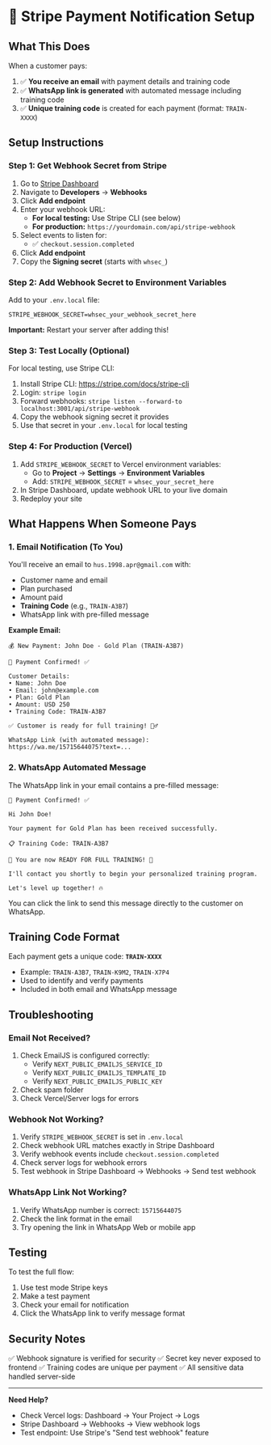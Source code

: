 # 📧 Stripe Payment Notification Setup

## What This Does

When a customer pays:
1. ✅ **You receive an email** with payment details and training code
2. ✅ **WhatsApp link is generated** with automated message including training code
3. ✅ **Unique training code** is created for each payment (format: `TRAIN-XXXX`)

## Setup Instructions

### Step 1: Get Webhook Secret from Stripe

1. Go to [Stripe Dashboard](https://dashboard.stripe.com)
2. Navigate to **Developers** → **Webhooks**
3. Click **Add endpoint**
4. Enter your webhook URL:
   - **For local testing:** Use Stripe CLI (see below)
   - **For production:** `https://yourdomain.com/api/stripe-webhook`
5. Select events to listen for:
   - ✅ `checkout.session.completed`
6. Click **Add endpoint**
7. Copy the **Signing secret** (starts with `whsec_`)

### Step 2: Add Webhook Secret to Environment Variables

Add to your `.env.local` file:

```env
STRIPE_WEBHOOK_SECRET=whsec_your_webhook_secret_here
```

**Important:** Restart your server after adding this!

### Step 3: Test Locally (Optional)

For local testing, use Stripe CLI:

1. Install Stripe CLI: https://stripe.com/docs/stripe-cli
2. Login: `stripe login`
3. Forward webhooks: `stripe listen --forward-to localhost:3001/api/stripe-webhook`
4. Copy the webhook signing secret it provides
5. Use that secret in your `.env.local` for local testing

### Step 4: For Production (Vercel)

1. Add `STRIPE_WEBHOOK_SECRET` to Vercel environment variables:
   - Go to **Project** → **Settings** → **Environment Variables**
   - Add: `STRIPE_WEBHOOK_SECRET` = `whsec_your_secret_here`
2. In Stripe Dashboard, update webhook URL to your live domain
3. Redeploy your site

## What Happens When Someone Pays

### 1. Email Notification (To You)

You'll receive an email to `hus.1998.apr@gmail.com` with:
- Customer name and email
- Plan purchased
- Amount paid
- **Training Code** (e.g., `TRAIN-A3B7`)
- WhatsApp link with pre-filled message

**Example Email:**
```
💰 New Payment: John Doe - Gold Plan (TRAIN-A3B7)

🎉 Payment Confirmed! ✅

Customer Details:
• Name: John Doe
• Email: john@example.com
• Plan: Gold Plan
• Amount: USD 250
• Training Code: TRAIN-A3B7

✅ Customer is ready for full training! 🏋️‍♂️

WhatsApp Link (with automated message):
https://wa.me/15715644075?text=...
```

### 2. WhatsApp Automated Message

The WhatsApp link in your email contains a pre-filled message:

```
🎉 Payment Confirmed! ✅

Hi John Doe!

Your payment for Gold Plan has been received successfully.

📋 Training Code: TRAIN-A3B7

🚀 You are now READY FOR FULL TRAINING! 💪

I'll contact you shortly to begin your personalized training program.

Let's level up together! 🔥
```

You can click the link to send this message directly to the customer on WhatsApp.

## Training Code Format

Each payment gets a unique code: **`TRAIN-XXXX`**
- Example: `TRAIN-A3B7`, `TRAIN-K9M2`, `TRAIN-X7P4`
- Used to identify and verify payments
- Included in both email and WhatsApp message

## Troubleshooting

### Email Not Received?

1. Check EmailJS is configured correctly:
   - Verify `NEXT_PUBLIC_EMAILJS_SERVICE_ID`
   - Verify `NEXT_PUBLIC_EMAILJS_TEMPLATE_ID`
   - Verify `NEXT_PUBLIC_EMAILJS_PUBLIC_KEY`
2. Check spam folder
3. Check Vercel/Server logs for errors

### Webhook Not Working?

1. Verify `STRIPE_WEBHOOK_SECRET` is set in `.env.local`
2. Check webhook URL matches exactly in Stripe Dashboard
3. Verify webhook events include `checkout.session.completed`
4. Check server logs for webhook errors
5. Test webhook in Stripe Dashboard → Webhooks → Send test webhook

### WhatsApp Link Not Working?

1. Verify WhatsApp number is correct: `15715644075`
2. Check the link format in the email
3. Try opening the link in WhatsApp Web or mobile app

## Testing

To test the full flow:

1. Use test mode Stripe keys
2. Make a test payment
3. Check your email for notification
4. Click the WhatsApp link to verify message format

## Security Notes

✅ Webhook signature is verified for security
✅ Secret key never exposed to frontend
✅ Training codes are unique per payment
✅ All sensitive data handled server-side

---

**Need Help?**
- Check Vercel logs: Dashboard → Your Project → Logs
- Stripe Dashboard → Webhooks → View webhook logs
- Test endpoint: Use Stripe's "Send test webhook" feature

